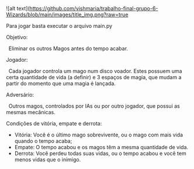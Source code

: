 ![alt text](https://github.com/vishmaria/trabalho-final-grupo-6-Wizards/blob/main/images/title_img.png?raw=true

Para jogar basta executar o arquivo main.py

Objetivo: 

&ensp;Eliminar os outros Magos antes do tempo acabar.

Jogador:

&ensp;Cada jogador controla um mago num disco voador. Estes possuem uma certa quantidade de vida (a definir) e 3 espaços de magia, que mudam a partir do momento que uma magia é lançada.

Adversário:

&ensp;Outros magos, controlados por IAs ou por outro jogador, que possui as mesmas mecânicas.

Condições de vitória, empate e derrota:

* Vitória: Você é o último mago sobrevivente, ou o mago com mais vida quando o tempo acaba;
* Empate: O tempo acabou e os magos têm a mesma quantidade de vida.
* Derrota: Você perdeu todas suas vidas, ou o tempo acabou e você tem menos vidas que o inimigo.
